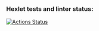 ### Hexlet tests and linter status:
[![Actions Status](https://github.com/Maksim-Inozemtsev/frontend-project-11/workflows/hexlet-check/badge.svg)](https://github.com/Maksim-Inozemtsev/frontend-project-11/actions)
